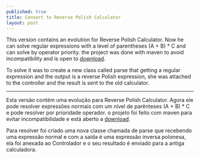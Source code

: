 ```yaml
---
published: true
title: Convert to Reverse Polish Calculator
layout: post
---
```

This version contains an evolution for Reverse Polish Calculator. Now he can solve regular expressions with a level of parentheses (A + B) * C and can solve by operator priority. the project was done with maven to avoid incompatibility and is open to [download](https://github.com/GrimaG/GrimaG.github.io/tree/master/calculadora).

To solve it was to create a new class called parse that getting a regular expression and the output is a reverse Polish expression, she was attached to the controller and the result is sent to the old calculator.


____________________________________________________________________________



Esta versão contém uma evolução para Reverse Polish Calculator. Agora ele pode resolver expressões normais com um nível de parênteses (A + B) * C e pode resolver por prioridade operador. o projeto foi feito com maven para evitar incompatibilidade e está aberto a [download](https://github.com/GrimaG/GrimaG.github.io/tree/master/calculadora).

Para resolver foi criado uma nova classe chamada de parse que recebendo uma expressão normal e com a saída é uma expressão inversa polonesa, ela foi anexada ao Controlador e o seu resultado é enviado para a antiga calculadora.